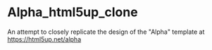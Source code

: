 # Alpha_html5up_clone
An attempt to closely replicate the design of the "Alpha" template at https://html5up.net/alpha
